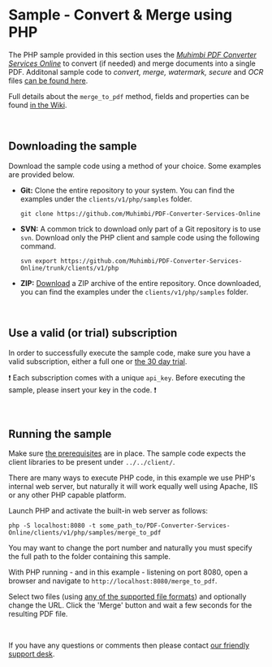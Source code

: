 # Sample - Convert & Merge using PHP

The PHP sample provided in this section uses the [*Muhimbi PDF Converter Services Online*](https://github.com/Muhimbi/PDF-Converter-Services-Online) to convert (if needed) and merge documents into a single PDF.
Additonal sample code to *convert, merge, watermark, secure* and *OCR* files [can be found here](../).

Full details about the `merge_to_pdf` method, fields and properties can be found [in the Wiki](https://github.com/Muhimbi/PDF-Converter-Services-Online/wiki/API:-merge_to_pdf).


<br>

## Downloading the sample

Download the sample code using a method of your choice. Some examples are provided below.

- **Git:** Clone the entire repository to your system. You can find the examples under the `clients/v1/php/samples` folder.<br>
   
     `git clone https://github.com/Muhimbi/PDF-Converter-Services-Online`

- **SVN:** A common trick to download only part of a Git repository  is to use `svn`. Download only the PHP client and sample code using the following command.<br>

     `svn export https://github.com/Muhimbi/PDF-Converter-Services-Online/trunk/clients/v1/php`

- **ZIP:** [Download](https://github.com/Muhimbi/PDF-Converter-Services-Online/zipball/master/) a ZIP archive of the entire repository. Once downloaded, you can find the examples under the `clients/v1/php/samples` folder.

<br>

## Use a valid (or trial) subscription

In order to successfully execute the sample code, make sure you have a valid subscription, either a full one or [the 30 day trial](https://support.muhimbi.com/hc/en-us/articles/115002816048-Getting-started-with-the-PDF-Converter-Services-Online).

:exclamation: Each subscription comes with a unique `api_key`. Before executing the sample, please insert your key in the code. :exclamation:


<br>

## Running the sample

Make sure [the prerequisites](https://github.com/Muhimbi/PDF-Converter-Services-Online/tree/master/clients/v1/php#prerequisites) are in place. The sample code expects the client libraries to be present under `../../client/`.

There are many ways to execute PHP code, in this example we use PHP's internal web server, but naturally it will work equally well using Apache, IIS or any other PHP capable platform.

Launch PHP and activate the built-in web server as follows:

```
php -S localhost:8080 -t some_path_to/PDF-Converter-Services-Online/clients/v1/php/samples/merge_to_pdf
```

You may want to change the port number and naturally you must specify the full path to the folder containing this sample.

With PHP running - and in this example - listening on port 8080, open a browser and navigate to `http://localhost:8080/merge_to_pdf`.

Select two files (using [any of the supported file formats](https://support.muhimbi.com/hc/en-us/articles/228089047-What-file-formats-types-are-supported-for-conversion-)) and optionally change the URL. Click the 'Merge' button and wait a few seconds for the resulting PDF file.

<br>

If you have any questions or comments then please contact [our friendly support desk](http://www.muhimbi-online.com/contact).
